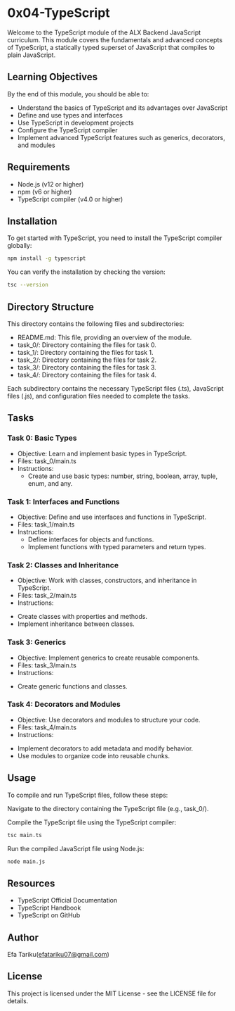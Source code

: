 # 0x04-TypeScript
Welcome to the TypeScript module of the ALX Backend JavaScript curriculum. This module covers the fundamentals and advanced concepts of TypeScript, a statically typed superset of JavaScript that compiles to plain JavaScript.

## Learning Objectives
By the end of this module, you should be able to:

- Understand the basics of TypeScript and its advantages over JavaScript
- Define and use types and interfaces
- Use TypeScript in development projects
- Configure the TypeScript compiler
- Implement advanced TypeScript features such as generics, decorators, and modules
## Requirements
- Node.js (v12 or higher)
- npm (v6 or higher)
- TypeScript compiler (v4.0 or higher)
## Installation
To get started with TypeScript, you need to install the TypeScript compiler globally:

```bash
npm install -g typescript
```
You can verify the installation by checking the version:

```bash
tsc --version
```
## Directory Structure
This directory contains the following files and subdirectories:

- README.md: This file, providing an overview of the module.
- task_0/: Directory containing the files for task 0.
- task_1/: Directory containing the files for task 1.
- task_2/: Directory containing the files for task 2.
- task_3/: Directory containing the files for task 3.
- task_4/: Directory containing the files for task 4.

Each subdirectory contains the necessary TypeScript files (.ts), JavaScript files (.js), and configuration files needed to complete the tasks.

## Tasks
### Task 0: Basic Types
- Objective: Learn and implement basic types in TypeScript.
- Files: task_0/main.ts
- Instructions:
   - Create and use basic types: number, string, boolean, array, tuple, enum, and any.
### Task 1: Interfaces and Functions
 - Objective: Define and use interfaces and functions in TypeScript.
- Files: task_1/main.ts
- Instructions:
  - Define interfaces for objects and functions.
   - Implement functions with typed parameters and return types.
### Task 2: Classes and Inheritance
- Objective: Work with classes, constructors, and inheritance in TypeScript.
- Files: task_2/main.ts
- Instructions:
 * Create classes with properties and methods.
 * Implement inheritance between classes.
### Task 3: Generics
- Objective: Implement generics to create reusable components.
- Files: task_3/main.ts
- Instructions:
* Create generic functions and classes.
### Task 4: Decorators and Modules
- Objective: Use decorators and modules to structure your code.
- Files: task_4/main.ts
- Instructions:
* Implement decorators to add metadata and modify behavior.
* Use modules to organize code into reusable chunks.
## Usage
To compile and run TypeScript files, follow these steps:

Navigate to the directory containing the TypeScript file (e.g., task_0/).

Compile the TypeScript file using the TypeScript compiler:

```bash
tsc main.ts
```
Run the compiled JavaScript file using Node.js:

```bash
node main.js
```
## Resources
* TypeScript Official Documentation
* TypeScript Handbook
* TypeScript on GitHub
## Author
Efa Tariku(efatariku07@gmail.com)
## License
This project is licensed under the MIT License - see the LICENSE file for details.




